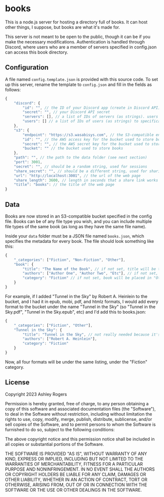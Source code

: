 # books

This is a node.js server for hosting a directory full of books. It can host other things, I suppose, but books are what it's made for.

This server is not meant to be open to the public, though it can be if you make the necessary modifications. Authentication is handled through Discord, where users who are a member of servers specified in config.json can access this book directory.

## Configuration

A file named `config.template.json` is provided with this source code. To set up this server, rename the template to `config.json` and fill in the fields as follows:
```js
{
    "discord": {
        "id": "", // the ID of your Discord app (create in Discord API)
        "secret": "", // your Discord API secret
        "servers": [], // a list of IDs of servers (as strings). users must be in one of these servers to access books
        "users": [] // a list of IDs of users (as strings) to specifically whitelist. users listed here don't need to be in any of the above servers to access books
    },
    "s3": {
        "endpoint": "https://s3.wasabisys.com", // the S3-compatible endpoint to use
        "id": "", // the AWS access key for the bucket used to store books
        "secret": "", // the AWS secret key for the bucket used to store books
        "bucket": "" // the bucket used to store books
    },
    "path": "", // the path to the data folder (see next section)
    "port": 3001,
    "secret": "", // should be a random string, used for sessions
    "share_secret": "", // should be a different string, used for sharing
    "url": "http://localhost:3001", // the url of the web page
    "share_length": 3600, // length in seconds that a share link works for
    "title": "books": // the title of the web page
}
```

## Data

Books are now stored in an S3-compatible bucket specified in the config file. Books can be of any file type you wish, and you can include multiple file types of the same book (as long as they have the same file name).

Inside your `data` folder must be a JSON file named `books.json`, which specifies the metadata for every book. The file should look something like this:
```js
{
    "_categories": ["Fiction", "Non-Fiction", "Other"],
    "book": {
        "title": "The Name of the Book", // if not set, title will be the filename of the book
        "authors": ["Author One", "Author Two", "Etc"], // if not set, book will have no authors
        "category": "Fiction" // if not set, book will be placed in "Other"
    }
}
```

For example, if I added "Tunnel in the Sky" by Robert A. Heinlein to the bucket, and I had it in epub, mobi, pdf, and htmlz formats, I would add every format to the bucket under the name "Tunnel in the Sky" (so "Tunnel in the Sky.pdf", "Tunnel in the Sky.epub", etc) and I'd add this to books.json:
```js
{
    "_categories": ["Fiction", "Other"],
    "Tunnel in the Sky": {
        "title": "Tunnel in the Sky", // not really needed because it's the same as the filename
        "authors": ["Robert A. Heinlein"],
        "category": "Fiction"
    }
}
```

Now, all four formats will be under the same listing, under the "Fiction" category.

## License
Copyright 2023 Ashley Rogers

Permission is hereby granted, free of charge, to any person obtaining a copy of this software and associated documentation files (the "Software"), to deal in the Software without restriction, including without limitation the rights to use, copy, modify, merge, publish, distribute, sublicense, and/or sell copies of the Software, and to permit persons to whom the Software is furnished to do so, subject to the following conditions:

The above copyright notice and this permission notice shall be included in all copies or substantial portions of the Software.

THE SOFTWARE IS PROVIDED "AS IS", WITHOUT WARRANTY OF ANY KIND, EXPRESS OR IMPLIED, INCLUDING BUT NOT LIMITED TO THE WARRANTIES OF MERCHANTABILITY, FITNESS FOR A PARTICULAR PURPOSE AND NONINFRINGEMENT. IN NO EVENT SHALL THE AUTHORS OR COPYRIGHT HOLDERS BE LIABLE FOR ANY CLAIM, DAMAGES OR OTHER LIABILITY, WHETHER IN AN ACTION OF CONTRACT, TORT OR OTHERWISE, ARISING FROM, OUT OF OR IN CONNECTION WITH THE SOFTWARE OR THE USE OR OTHER DEALINGS IN THE SOFTWARE.
